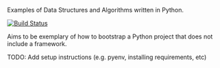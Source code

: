 Examples of Data Structures and Algorithms written in Python.

[![Build Status](https://travis-ci.org/dflionis/baseball-simulator.svg?branch=master)](https://travis-ci.org/dflionis/python_data_structures_and_algorithms)

Aims to be exemplary of how to bootstrap a Python project that does not
include a framework.

TODO: Add setup instructions (e.g. pyenv, installing requirements, etc)
